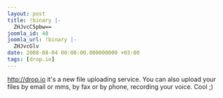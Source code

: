 ```yaml
---
layout: post
title: !binary |-
  ZHJvcC5pbw==
joomla_id: 48
joomla_url: !binary |-
  ZHJvcGlv
date: 2008-08-04 00:00:00.000000000 +03:00
tags: [drop.io]
---
```

<p><a href="http://drop.io/">http://drop.io</a> it's a new file uploading service. You can also upload your files by email or mms, by fax or by phone, recording your voice. Cool ;)</p>
